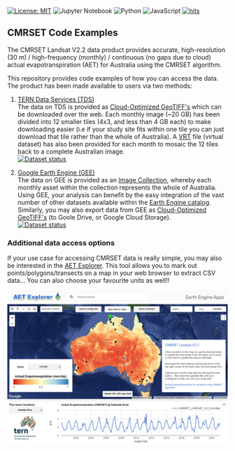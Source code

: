 [![License: MIT](https://img.shields.io/badge/License-MIT-yellow.svg)](https://opensource.org/licenses/MIT)
![Jupyter Notebook](https://img.shields.io/badge/jupyter-%23FA0F00.svg?style=flat&logo=jupyter&logoColor=white)
![Python](https://img.shields.io/badge/python-3670A0?style=flat&logo=python&logoColor=ffdd54)
![JavaScript](https://img.shields.io/badge/javascript-%23323330.svg?style=flat&logo=javascript&logoColor=%23F7DF1E)
[![hits](https://hits.deltapapa.io/github/jamievleeshouwer/cmrset-examples.svg)](https://github.com/jamievleeshouwer/cmrset-examples)

## CMRSET Code Examples

The CMRSET Landsat V2.2 data product provides accurate, high-resolution (30 m) / high-frequency (monthly) / continuous (no gaps due to cloud) actual evapotranspiration (AET) for Australia using the CMRSET algorithm.

This repository provides code examples of how you can access the data. The product has been made available to users via two methods:
1. <a href="https://portal.tern.org.au/actual-evapotranspiration-australia-cmrset-algorithm/21915" target="_blank">TERN Data Services (TDS)</a>  
   The data on TDS is provided as <a href="https://www.cogeo.org/" target="_blank">Cloud-Optimized GeoTIFF's</a> which can be downloaded over the web.  Each monthly image (~20 GB) has been divided into 12 smaller tiles (4x3, and less than 4 GB each) to make downloading easier (i.e if your study site fits within one tile you can just download that tile rather than the whole of Australia). A <a href="https://gdal.org/drivers/raster/vrt.html" target="_blank">VRT</a> file (virtual dataset) has also been provided for each month to mosaic the 12 tiles back to a complete Australian image.  
    [![Dataset status](https://img.shields.io/website-up-down-green-red/http/data.tern.org.au/landscapes/aet/v2_2.svg?label=current%20status)](https://data.tern.org.au/landscapes/aet/v2_2/) 

2. <a href="https://developers.google.com/earth-engine/datasets/catalog/TERN_AET_CMRSET_LANDSAT_V2_2" target="_blank">Google Earth Engine (GEE)</a>  
   The data on GEE is provided as an <a href="https://developers.google.com/earth-engine/guides/ic_creating" target="_blank">Image Collection</a>, whereby each monthly asset within the collection represents the whole of Australia. Using GEE, your analysis can benefit by the easy integration of the vast number of other datasets available within the <a href="https://developers.google.com/earth-engine/datasets" target="_blank">Earth Engine catalog</a>. Similarly, you may also export data from GEE as <a href="https://www.cogeo.org/" target="_blank">Cloud-Optimized GeoTIFF's</a> (to Goole Drive, or Google Cloud Storage).  
    [![Dataset status](https://img.shields.io/website-up-down-green-red/http/developers.google.com/earth-engine/datasets/catalog/TERN_AET_CMRSET_LANDSAT_V2_2.svg?label=current%20status)](https://developers.google.com/earth-engine/datasets/catalog/TERN_AET_CMRSET_LANDSAT_V2_2) 

### Additional data access options

If your use case for accessing CMRSET data is really simple, you may also be interested in the <a href="https://tern-landscapes.earthengine.app/view/cmrset-landsat-v22" target="_blank">AET Explorer</a>. This tool allows you to mark out points/polygons/transects on a map in your web browser to extract CSV data... You can also choose your favourite units as well!!

![alt text](./AET_Explorer.png "AET Explorer")


